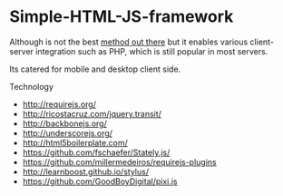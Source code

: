 Simple-HTML-JS-framework
========================

Although is not the best <a href="http://engineering.twitter.com/2012/05/improving-performance-on-twittercom.html">method out there</a> 
but it enables various client-server integration such as PHP, which is still popular in most servers.

Its catered for mobile and desktop client side.

Technology

- http://requirejs.org/
- http://ricostacruz.com/jquery.transit/
- http://backbonejs.org/
- http://underscorejs.org/
- http://html5boilerplate.com/
- https://github.com/fschaefer/Stately.js/
- https://github.com/millermedeiros/requirejs-plugins
- http://learnboost.github.io/stylus/
- https://github.com/GoodBoyDigital/pixi.js
